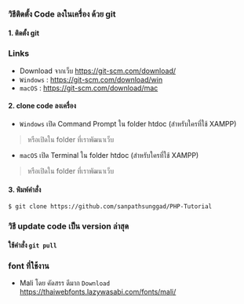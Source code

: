 ### วิธีติดตั้ง Code ลงในเครื่อง ด้วย git
#### 1. ติดตั้ง git 
### Links
- Download จากเว็บ https://git-scm.com/download/
- `Windows` : <https://git-scm.com/download/win>
- `macOS` : <https://git-scm.com/download/mac>
#### 2. clone code ลงเครื่อง 
- `Windows` เปิด Command Prompt ใน folder htdoc (สำหรับใครที่ใช้ XAMPP)
> หรือเปิดใน folder ที่เราพัฒนาเว็บ
- `macOS` เปิด Terminal ใน folder htdoc (สำหรับใครที่ใช้ XAMPP)
> หรือเปิดใน folder ที่เราพัฒนาเว็บ
#### 3. พิมพ์คำสั่ง 
`$ git clone https://github.com/sanpathsunggad/PHP-Tutorial`
### วิธี update code เป็น version ล่าสุด
#### ใช้คำสั่ง `git pull`
### font ที่ใช้งาน
- Mali โดย คัดสรร ดีมาก
`Download` <https://thaiwebfonts.lazywasabi.com/fonts/mali/>
